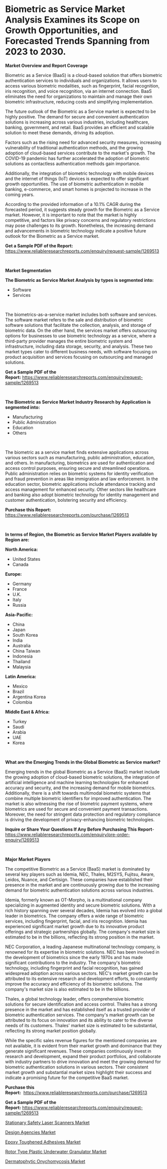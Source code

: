 <p><h1>Biometric as Service Market Analysis Examines its Scope on Growth Opportunities, and Forecasted Trends Spanning from 2023 to 2030.</h1></p><p><strong>Market Overview and Report Coverage</strong></p>
<p><p>Biometric as a Service (BaaS) is a cloud-based solution that offers biometric authentication services to individuals and organizations. It allows users to access various biometric modalities, such as fingerprint, facial recognition, iris recognition, and voice recognition, via an internet connection. BaaS eliminates the need for organizations to maintain and manage their own biometric infrastructure, reducing costs and simplifying implementation.</p><p>The future outlook of the Biometric as a Service market is expected to be highly positive. The demand for secure and convenient authentication solutions is increasing across various industries, including healthcare, banking, government, and retail. BaaS provides an efficient and scalable solution to meet these demands, driving its adoption.</p><p>Factors such as the rising need for advanced security measures, increasing vulnerability of traditional authentication methods, and the growing adoption of cloud-based services contribute to the market's growth. The COVID-19 pandemic has further accelerated the adoption of biometric solutions as contactless authentication methods gain importance.</p><p>Additionally, the integration of biometric technology with mobile devices and the internet of things (IoT) devices is expected to offer significant growth opportunities. The use of biometric authentication in mobile banking, e-commerce, and smart homes is projected to increase in the coming years.</p><p>According to the provided information of a 10.1% CAGR during the forecasted period, it suggests steady growth for the Biometric as a Service market. However, it is important to note that the market is highly competitive, and factors like privacy concerns and regulatory restrictions may pose challenges to its growth. Nonetheless, the increasing demand and advancements in biometric technology indicate a positive future outlook for the Biometric as a Service market.</p></p>
<p><strong>Get a Sample PDF of the Report:</strong> <a href="https://www.reliableresearchreports.com/enquiry/request-sample/1269513">https://www.reliableresearchreports.com/enquiry/request-sample/1269513</a></p>
<p>&nbsp;</p>
<p><strong>Market Segmentation</strong></p>
<p><strong>The Biometric as Service Market Analysis by types is segmented into:</strong></p>
<p><ul><li>Software</li><li>Services</li></ul></p>
<p>&nbsp;</p>
<p><p>The biometrics-as-a-service market includes both software and services. The software market refers to the sale and distribution of biometric software solutions that facilitate the collection, analysis, and storage of biometric data. On the other hand, the services market offers outsourcing options for businesses to use biometric technology as a service, where a third-party provider manages the entire biometric system and infrastructure, including data storage, security, and analysis. These two market types cater to different business needs, with software focusing on product acquisition and services focusing on outsourcing and managed solutions.</p></p>
<p><strong>Get a Sample PDF of the Report:</strong>&nbsp;<a href="https://www.reliableresearchreports.com/enquiry/request-sample/1269513">https://www.reliableresearchreports.com/enquiry/request-sample/1269513</a></p>
<p>&nbsp;</p>
<p><strong>The Biometric as Service Market Industry Research by Application is segmented into:</strong></p>
<p><ul><li>Manufacturing</li><li>Public Administration</li><li>Education</li><li>Others</li></ul></p>
<p>&nbsp;</p>
<p><p>The biometric as a service market finds extensive applications across various sectors such as manufacturing, public administration, education, and others. In manufacturing, biometrics are used for authentication and access control purposes, ensuring secure and streamlined operations. Public administration relies on biometric systems for identity verification and fraud prevention in areas like immigration and law enforcement. In the education sector, biometric applications include attendance tracking and access management for enhanced security. Other sectors like healthcare and banking also adopt biometric technology for identity management and customer authentication, bolstering security and efficiency.</p></p>
<p><strong>Purchase this Report:</strong>&nbsp; <a href="https://www.reliableresearchreports.com/purchase/1269513">https://www.reliableresearchreports.com/purchase/1269513</a></p>
<p>&nbsp;</p>
<p><strong>In terms of Region, the Biometric as Service Market Players available by Region are:</strong></p>
<p>
    <p> <strong> North America: </strong>
        <ul>
            <li>United States</li>
            <li>Canada</li>
        </ul>
        </p> 
    <p> <strong> Europe: </strong>
        <ul>
            <li>Germany</li>
            <li>France</li>
            <li>U.K.</li>
            <li>Italy</li>
            <li>Russia</li>
        </ul>
        </p> 
    <p> <strong> Asia-Pacific: </strong>
        <ul>
            <li>China</li>
            <li>Japan</li>
            <li>South Korea</li>
            <li>India</li>
            <li>Australia</li>
            <li>China Taiwan</li>
            <li>Indonesia</li>
            <li>Thailand</li>
            <li>Malaysia</li>
        </ul>
        </p> 
    <p> <strong> Latin America: </strong>
        <ul>
            <li>Mexico</li>
            <li>Brazil</li>
            <li>Argentina Korea</li>
            <li>Colombia</li>
        </ul>
        </p> 
    <p> <strong> Middle East & Africa: </strong>
        <ul>
            <li>Turkey</li>
            <li>Saudi</li>
            <li>Arabia</li>
            <li>UAE</li>
            <li>Korea</li>
        </ul>
    </p>
    </p>
<p>&nbsp;</p>
<p><strong>What are the Emerging Trends in the Global Biometric as Service market?</strong></p>
<p><p>Emerging trends in the global Biometric as a Service (BaaS) market include the growing adoption of cloud-based biometric solutions, the integration of artificial intelligence and machine learning technologies for enhanced accuracy and security, and the increasing demand for mobile biometrics. Additionally, there is a shift towards multimodal biometric systems that combine multiple biometric identifiers for improved authentication. The market is also witnessing the rise of biometric payment systems, where biometrics are used for secure and convenient payment transactions. Moreover, the need for stringent data protection and regulatory compliance is driving the development of privacy-enhancing biometric technologies.</p></p>
<p><strong>Inquire or Share Your Questions If Any Before Purchasing This Report</strong>- <a href="https://www.reliableresearchreports.com/enquiry/pre-order-enquiry/1269513">https://www.reliableresearchreports.com/enquiry/pre-order-enquiry/1269513</a></p>
<p>&nbsp;</p>
<p><strong>Major Market Players</strong></p>
<p><p>The competitive Biometric as a Service (BaaS) market is dominated by several key players such as Idemia, NEC, Thales, M2SYS, Fujitsu, Aware, Leidos, Nuance, and Certisign. These companies have established their presence in the market and are continuously growing due to the increasing demand for biometric authentication solutions across various industries.</p><p>Idemia, formerly known as OT-Morpho, is a multinational company specializing in augmented identity and secure biometric solutions. With a rich history spanning over several decades, Idemia has evolved into a global leader in biometrics. The company offers a wide range of biometric services, including fingerprint, facial, and iris recognition. Idemia has experienced significant market growth due to its innovative product offerings and strategic partnerships globally. The company's market size is estimated to be in the billions, reflecting its strong position in the market.</p><p>NEC Corporation, a leading Japanese multinational technology company, is renowned for its expertise in biometric solutions. NEC has been involved in the development of biometrics since the early 1970s and has made significant contributions to the industry. The company's biometric technology, including fingerprint and facial recognition, has gained widespread adoption across various sectors. NEC's market growth can be attributed to its extensive research and development efforts, to constantly improve the accuracy and efficiency of its biometric solutions. The company's market size is also estimated to be in the billions.</p><p>Thales, a global technology leader, offers comprehensive biometric solutions for secure identification and access control. Thales has a strong presence in the market and has established itself as a trusted provider of biometric authentication services. The company's market growth can be attributed to its focus on innovation and its ability to cater to the diverse needs of its customers. Thales' market size is estimated to be substantial, reflecting its strong market position globally.</p><p>While the specific sales revenue figures for the mentioned companies are not available, it is evident from their market growth and dominance that they generate significant revenues. These companies continuously invest in research and development, expand their product portfolios, and collaborate with industry partners to drive innovation and meet the growing demand for biometric authentication solutions in various sectors. Their consistent market growth and substantial market sizes highlight their success and indicate a promising future for the competitive BaaS market.</p></p>
<p><strong>Purchase this Report:</strong>&nbsp;&nbsp;<a href="https://www.reliableresearchreports.com/purchase/1269513">https://www.reliableresearchreports.com/purchase/1269513</a></p>
<p></p>
<p><strong>Get a Sample PDF of the Report:</strong>&nbsp;<a href="https://www.reliableresearchreports.com/enquiry/request-sample/1269513">https://www.reliableresearchreports.com/enquiry/request-sample/1269513</a></p>
<p><p><a href="https://www.linkedin.com/pulse/stationary-safety-laser-scanners-market-size-growth-forecast-jvfve/">Stationary Safety Laser Scanners Market</a></p><p><a href="https://medium.com/@larrycrooks1923/design-agencies-market-current-market-share-cagr-growth-projection-and-forecast-till-2030-45a3633a2c90">Design Agencies Market</a></p><p><a href="https://github.com/rexevange/Market-Research-Report-List-1/blob/main/epoxy-toughened-adhesives-market.md">Epoxy Toughened Adhesives Market</a></p><p><a href="https://github.com/lilstefpacute/Market-Research-Report-List-1/blob/main/rotor-type-plastic-underwater-granulator-market.md">Rotor Type Plastic Underwater Granulator Market</a></p><p><a href="https://medium.com/@trystanward/dermatophytic-onychomycosis-market-report-reveals-the-latest-trends-and-growth-opportunities-of-ebd3d59c3048">Dermatophytic Onychomycosis Market</a></p></p>